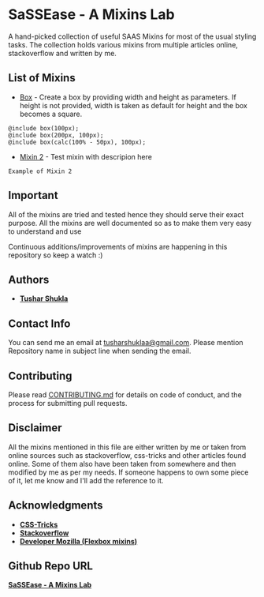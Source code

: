 # SaSSEase - A Mixins Lab

A hand-picked collection of useful SAAS Mixins for most of the usual styling tasks. The collection holds various mixins from multiple articles online, stackoverflow and written by me.

## List of Mixins
* [Box](https://codepen.io/tusharshukla/pen/MqxaKZ) - Create a box by providing width and height as parameters. If height is not provided, width is taken as default for height and the box becomes a square.
```
@include box(100px);
@include box(200px, 100px);
@include box(calc(100% - 50px), 100px);
```
* [Mixin 2](http://www..google.com) - Test mixin with descripion here
```
Example of Mixin 2
```

## Important
All of the mixins are tried and tested hence they should serve their exact purpose.
All the mixins are well documented so as to make them very easy to understand and use

Continuous additions/improvements of mixins are happening in this repository so keep a watch :)

## Authors

* [**Tushar Shukla**](https://github.com/tusharshuklaa)

## Contact Info
You can send me an email at [tusharshuklaa@gmail.com](mailto:tusharshuklaa@gmail.com?Subject=SAAS%20Mixin%20Collection:Issue). Please mention Repository name in subject line when sending the email.

## Contributing

Please read [CONTRIBUTING.md](CONTRIBUTING.md) for details on code of conduct, and the process for submitting pull requests.

## Disclaimer

All the mixins mentioned in this file are either written by me or taken from online sources such as stackoverflow, css-tricks and other articles found online. Some of them also have been taken from somewhere and then modified by me as per my needs. If someone happens to own some piece of it, let me know and I'll add the reference to it.

## Acknowledgments

* [**CSS-Tricks**](https://css-tricks.com/)
* [**Stackoverflow**](https://stackoverflow.com/)
* [**Developer Mozilla (Flexbox mixins)**](https://developer.mozilla.org/en-US/docs/Web/CSS/CSS_Flexible_Box_Layout/Mixins)

## Github Repo URL
[**SaSSEase - A Mixins Lab**](https://github.com/tusharshuklaa/SaSSEase---A-Mixins-Lab)


